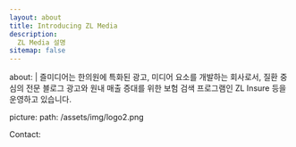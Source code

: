 ```yaml
---
layout: about
title: Introducing ZL Media
description: 
  ZL Media 설명
sitemap: false
---
```

about:             |
  즐미디어는 한의원에 특화된 광고, 미디어 요소를 개발하는 회사로서, 질환 중심의 전문 블로그 광고와 원내 매출 증대를 위한 보험 검색 프로그램인 ZL Insure 등을 운영하고 있습니다.
 
picture:
    path:            /assets/img/logo2.png

Contact: 


